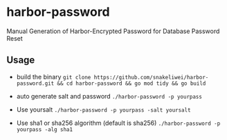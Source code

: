 # harbor-password
Manual Generation of Harbor-Encrypted Password for Database Password Reset

## Usage
- build the binary
```git clone https://github.com/snakeliwei/harbor-password.git && cd harbor-password && go mod tidy && go build```

- auto generate salt and password
```./harbor-password -p yourpass```

- Use yoursalt
```./harbor-password -p yourpass -salt yoursalt```

- Use sha1 or sha256 algorithm (default is sha256)
```./harbor-password -p yourpass -alg sha1```
